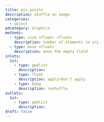 ```yaml
---
title: pix_puzzle
description: shuffle an image
categories:
  - object
pdcategory: Graphics
methods:
  - type: size <float> <float>
    description: number of elements in x/y
  - type: move <float>
    description: move the empty field
inlets:
  1st:
    - type: gemlist
      description:
    - type: float
      description: apply/don't apply
    - type: bang
      description: reshuffle
outlets:
  1st:
    - type: gemlist
      description:
draft: false
---
```

